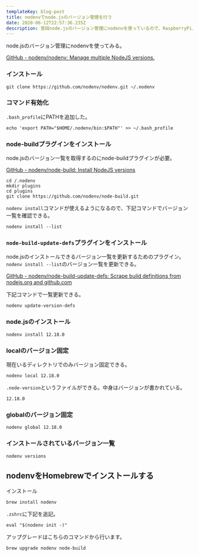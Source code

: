 ```yaml
---
templateKey: blog-post
title: nodenvでnode.jsのバージョン管理を行う
date: 2020-06-12T22:57:36.235Z
description: 普段node.jsのバージョン管理にnodenvを使っているので、RaspberryPi上のnode.jsのバージョン管理にも使ってみる。
---
```

node.jsのバージョン管理にnodenvを使ってみる。

[GitHub - nodenv/nodenv: Manage multiple NodeJS versions.](https://github.com/nodenv/nodenv)

### インストール

```
git clone https://github.com/nodenv/nodenv.git ~/.nodenv
```

### コマンド有効化

`.bash_profile`にPATHを追加した。

```
echo 'export PATH="$HOME/.nodenv/bin:$PATH"' >> ~/.bash_profile
```

### node-buildプラグインをインストール

node.jsのバージョン一覧を取得するのにnode-buildプラグインが必要。

[GitHub - nodenv/node-build: Install NodeJS versions](https://github.com/nodenv/node-build)

```
cd /.nodenv
mkdir plugins
cd plugins
git clone https://github.com/nodenv/node-build.git
```

`nodenv install`コマンドが使えるようになるので、下記コマンドでバージョン一覧を確認できる。

```
nodenv install --list
```

### `node-build-update-defs`プラグインをインストール

node.jsのインストールできるバージョン一覧を更新するためのプラグイン。`nodenv install --list`のバージョン一覧を更新できる。

[GitHub - nodenv/node-build-update-defs: Scrape build definitions from nodejs.org and github.com](https://github.com/nodenv/node-build-update-defs)

下記コマンドで一覧更新できる。

```
nodenv update-version-defs
```

### node.jsのインストール

```
nodenv install 12.18.0
```

### localのバージョン固定

現在いるディレクトリでのみバージョン固定できる。

```
nodenv local 12.18.0
```

`.node-version`というファイルができる。中身はバージョンが書かれている。

```
12.18.0
```

### globalのバージョン固定

```
nodenv global 12.18.0
```

### インストールされているバージョン一覧

```
nodenv versions
```

## nodenvをHomebrewでインストールする
インストール

```
brew install nodenv
```

`.zshrc`に下記を追記。

```
eval "$(nodenv init -)"
```

アップグレードはこちらのコマンドから行います。

```
brew upgrade nodenv node-build
```